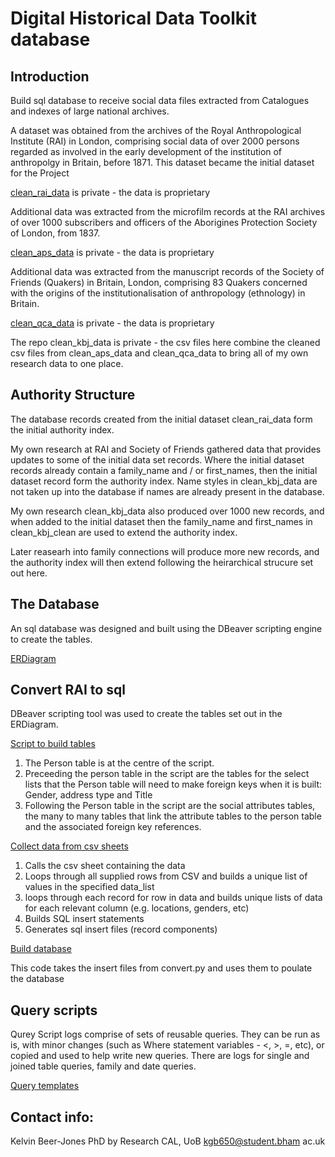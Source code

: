 # Digital Historical Data Toolkit database

## Introduction

Build sql database to receive social data files extracted from Catalogues and indexes of large national archives.

A dataset was obtained from the archives of the Royal Anthropological Institute (RAI) in London, comprising social data of over 2000 persons regarded as involved in the early development of the institution of anthropolgy in Britain, before 1871. This dataset became the initial dataset for the Project

[clean_rai_data](https://github.com/KelvinBeerJones/clean_rai_data) is private - the data is proprietary

Additional data was extracted from the microfilm records at the RAI archives of over 1000 subscribers and officers of the Aborigines Protection Society of London, from 1837.

[clean_aps_data](https://github.com/KelvinBeerJones/clean_aps_data) is private - the data is proprietary

Additional data was extracted from the manuscript records of the Society of Friends (Quakers) in Britain, London, comprising 83 Quakers concerned with the origins of the institutionalisation of anthropology (ethnology) in Britain. 

[clean_qca_data](https://github.com/KelvinBeerJones/clean_qca_data) is private - the data is proprietary

The repo clean_kbj_data is private - the csv files here combine the cleaned csv files from clean_aps_data and clean_qca_data to bring all of my own research data to one place. 

## Authority Structure

The database records created from the initial dataset clean_rai_data form the initial authority index.

My own research at RAI and Society of Friends gathered data that provides updates to some of the initial data set records. Where the initial dataset records already contain a family_name and / or first_names, then the initial dataset record form the authority index. Name styles in clean_kbj_data are not taken up into the database if names are already present in the database.   

My own research clean_kbj_data also produced over 1000 new records, and when added to the initial dataset then the family_name and first_names in clean_kbj_clean are used to extend the authority index.

Later reasearh into family connections will produce more new records, and the authority index will then extend following the heirarchical strucure set out here. 

##  The Database

An sql database was designed and built using the DBeaver scripting engine to create the tables.

[ERDiagram](https://github.com/KelvinBeerJones/ceda-database/blob/9fa090f2859aa41e90368458ab4fe8e95135ff9b/ERDiagram.png)

## Convert RAI to sql

DBeaver scripting tool was used to create the tables set out in the ERDiagram.

[Script to build tables](convert_rai_to_sql/create_tables.sql)

1. The Person table is at the centre of the script.
1. Preceeding the person table in the script are the tables for the select lists that the Person table will need to make foreign keys when it is built: Gender, address type and Title
1. Following the Person table in the script are the social attributes tables, the many to many tables that link the attribute tables to the person table and the associated foreign key references. 

[Collect data from csv sheets](https://github.com/KelvinBeerJones/ceda-database/blob/master/convert_rai_to_sql/convert.py)

1. Calls the csv sheet containing the data
1. Loops through all supplied rows from CSV and builds a unique list of values in the specified data_list
1. loops through each record for row in data and builds unique lists of data for each relevant column (e.g. locations, genders, etc)
1. Builds SQL insert statements
1. Generates sql insert files (record components)

[Build database](https://github.com/KelvinBeerJones/ceda-database/blob/master/convert_rai_to_sql/insert_all.sh)

This code takes the insert files from convert.py and uses them to poulate the database

## Query scripts

Qurey Script logs comprise of sets of reusable queries. They can be run as is, with minor changes (such as Where statement variables - <, >, =, etc), or copied and used to help write new queries. There are logs for single and joined table queries, family and date queries.

[Query templates](https://github.com/KelvinBeerJones/ceda-database/tree/master/CEDA_query_scripts)

## Contact info:

Kelvin Beer-Jones
PhD by Research
CAL, UoB
kgb650@student.bham ac.uk





